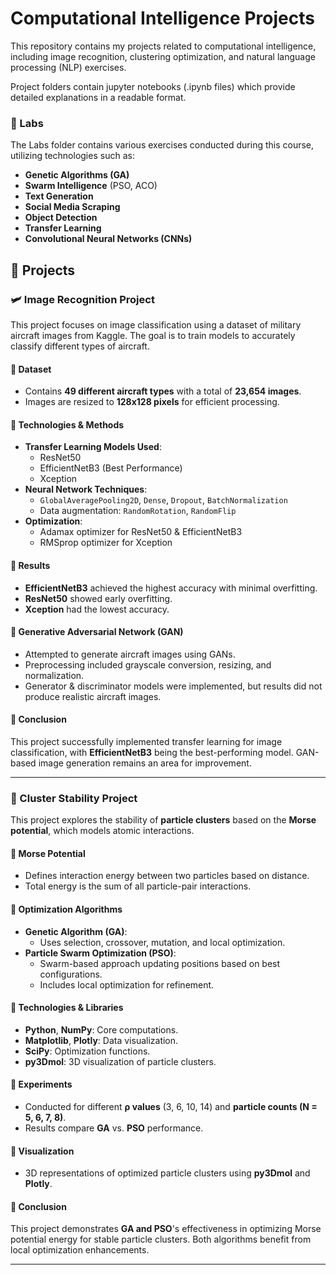 # Computational Intelligence Projects

This repository contains my projects related to computational intelligence, including image recognition, clustering optimization, and natural language processing (NLP) exercises.

Project folders contain jupyter notebooks (.ipynb files) which provide detailed explanations in a readable format.

### 📝 Labs
The Labs folder contains various exercises conducted during this course, utilizing technologies such as:  
- **Genetic Algorithms (GA)**  
- **Swarm Intelligence** (PSO, ACO)  
- **Text Generation**  
- **Social Media Scraping**  
- **Object Detection**  
- **Transfer Learning**  
- **Convolutional Neural Networks (CNNs)**  


## 📂 Projects

### 🛩️ Image Recognition Project
This project focuses on image classification using a dataset of military aircraft images from Kaggle. The goal is to train models to accurately classify different types of aircraft.

#### 🔹 Dataset
- Contains **49 different aircraft types** with a total of **23,654 images**.
- Images are resized to **128x128 pixels** for efficient processing.

#### 🔹 Technologies & Methods
- **Transfer Learning Models Used**:
  - ResNet50
  - EfficientNetB3 (Best Performance)
  - Xception
- **Neural Network Techniques**:
  - `GlobalAveragePooling2D`, `Dense`, `Dropout`, `BatchNormalization`
  - Data augmentation: `RandomRotation`, `RandomFlip`
- **Optimization**:
  - Adamax optimizer for ResNet50 & EfficientNetB3
  - RMSprop optimizer for Xception

#### 🔹 Results
- **EfficientNetB3** achieved the highest accuracy with minimal overfitting.
- **ResNet50** showed early overfitting.
- **Xception** had the lowest accuracy.

#### 🔹 Generative Adversarial Network (GAN)
- Attempted to generate aircraft images using GANs.
- Preprocessing included grayscale conversion, resizing, and normalization.
- Generator & discriminator models were implemented, but results did not produce realistic aircraft images.

#### 🔹 Conclusion
This project successfully implemented transfer learning for image classification, with **EfficientNetB3** being the best-performing model. GAN-based image generation remains an area for improvement.

---

### 🔬 Cluster Stability Project
This project explores the stability of **particle clusters** based on the **Morse potential**, which models atomic interactions.

#### 🔹 Morse Potential
- Defines interaction energy between two particles based on distance.
- Total energy is the sum of all particle-pair interactions.

#### 🔹 Optimization Algorithms
- **Genetic Algorithm (GA)**:
  - Uses selection, crossover, mutation, and local optimization.
- **Particle Swarm Optimization (PSO)**:
  - Swarm-based approach updating positions based on best configurations.
  - Includes local optimization for refinement.

#### 🔹 Technologies & Libraries
- **Python**, **NumPy**: Core computations.
- **Matplotlib**, **Plotly**: Data visualization.
- **SciPy**: Optimization functions.
- **py3Dmol**: 3D visualization of particle clusters.

#### 🔹 Experiments
- Conducted for different **ρ values** (3, 6, 10, 14) and **particle counts (N = 5, 6, 7, 8)**.
- Results compare **GA** vs. **PSO** performance.

#### 🔹 Visualization
- 3D representations of optimized particle clusters using **py3Dmol** and **Plotly**.

#### 🔹 Conclusion
This project demonstrates **GA and PSO**'s effectiveness in optimizing Morse potential energy for stable particle clusters. Both algorithms benefit from local optimization enhancements.

---
